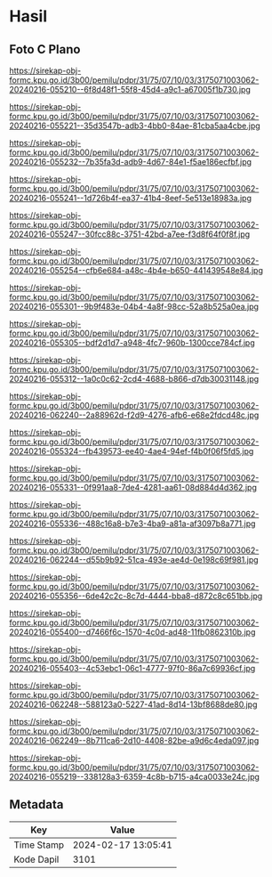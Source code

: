 # Hasil

## Foto C Plano

https://sirekap-obj-formc.kpu.go.id/3b00/pemilu/pdpr/31/75/07/10/03/3175071003062-20240216-055210--6f8d48f1-55f8-45d4-a9c1-a67005f1b730.jpg

https://sirekap-obj-formc.kpu.go.id/3b00/pemilu/pdpr/31/75/07/10/03/3175071003062-20240216-055221--35d3547b-adb3-4bb0-84ae-81cba5aa4cbe.jpg

https://sirekap-obj-formc.kpu.go.id/3b00/pemilu/pdpr/31/75/07/10/03/3175071003062-20240216-055232--7b35fa3d-adb9-4d67-84e1-f5ae186ecfbf.jpg

https://sirekap-obj-formc.kpu.go.id/3b00/pemilu/pdpr/31/75/07/10/03/3175071003062-20240216-055241--1d726b4f-ea37-41b4-8eef-5e513e18983a.jpg

https://sirekap-obj-formc.kpu.go.id/3b00/pemilu/pdpr/31/75/07/10/03/3175071003062-20240216-055247--30fcc88c-3751-42bd-a7ee-f3d8f64f0f8f.jpg

https://sirekap-obj-formc.kpu.go.id/3b00/pemilu/pdpr/31/75/07/10/03/3175071003062-20240216-055254--cfb6e684-a48c-4b4e-b650-441439548e84.jpg

https://sirekap-obj-formc.kpu.go.id/3b00/pemilu/pdpr/31/75/07/10/03/3175071003062-20240216-055301--9b9f483e-04b4-4a8f-98cc-52a8b525a0ea.jpg

https://sirekap-obj-formc.kpu.go.id/3b00/pemilu/pdpr/31/75/07/10/03/3175071003062-20240216-055305--bdf2d1d7-a948-4fc7-960b-1300cce784cf.jpg

https://sirekap-obj-formc.kpu.go.id/3b00/pemilu/pdpr/31/75/07/10/03/3175071003062-20240216-055312--1a0c0c62-2cd4-4688-b866-d7db30031148.jpg

https://sirekap-obj-formc.kpu.go.id/3b00/pemilu/pdpr/31/75/07/10/03/3175071003062-20240216-062240--2a88962d-f2d9-4276-afb6-e68e2fdcd48c.jpg

https://sirekap-obj-formc.kpu.go.id/3b00/pemilu/pdpr/31/75/07/10/03/3175071003062-20240216-055324--fb439573-ee40-4ae4-94ef-f4b0f06f5fd5.jpg

https://sirekap-obj-formc.kpu.go.id/3b00/pemilu/pdpr/31/75/07/10/03/3175071003062-20240216-055331--0f991aa8-7de4-4281-aa61-08d884d4d362.jpg

https://sirekap-obj-formc.kpu.go.id/3b00/pemilu/pdpr/31/75/07/10/03/3175071003062-20240216-055336--488c16a8-b7e3-4ba9-a81a-af3097b8a771.jpg

https://sirekap-obj-formc.kpu.go.id/3b00/pemilu/pdpr/31/75/07/10/03/3175071003062-20240216-062244--d55b9b92-51ca-493e-ae4d-0e198c69f981.jpg

https://sirekap-obj-formc.kpu.go.id/3b00/pemilu/pdpr/31/75/07/10/03/3175071003062-20240216-055356--6de42c2c-8c7d-4444-bba8-d872c8c651bb.jpg

https://sirekap-obj-formc.kpu.go.id/3b00/pemilu/pdpr/31/75/07/10/03/3175071003062-20240216-055400--d7466f6c-1570-4c0d-ad48-11fb0862310b.jpg

https://sirekap-obj-formc.kpu.go.id/3b00/pemilu/pdpr/31/75/07/10/03/3175071003062-20240216-055403--4c53ebc1-06c1-4777-97f0-86a7c69936cf.jpg

https://sirekap-obj-formc.kpu.go.id/3b00/pemilu/pdpr/31/75/07/10/03/3175071003062-20240216-062248--588123a0-5227-41ad-8d14-13bf8688de80.jpg

https://sirekap-obj-formc.kpu.go.id/3b00/pemilu/pdpr/31/75/07/10/03/3175071003062-20240216-062249--8b711ca6-2d10-4408-82be-a9d6c4eda097.jpg

https://sirekap-obj-formc.kpu.go.id/3b00/pemilu/pdpr/31/75/07/10/03/3175071003062-20240216-055219--338128a3-6359-4c8b-b715-a4ca0033e24c.jpg


## Metadata

| Key        | Value               |
| ---------- | ------------------- |
| Time Stamp | 2024-02-17 13:05:41 |
| Kode Dapil | 3101                |



